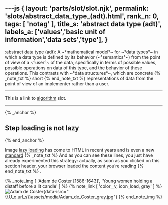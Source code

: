 ---js
{
  layout: 'parts/slot/slot.njk',
  permalink: 'slots/abstract_data_type_(adt).html',
  rank_n: 0,
  tags: [ 'notag' ],
  title_s: 'abstract data type (adt)',
  labels_a: ['values','basic unit of information','data sets','type'],
}
---
:abstract data type (adt):
A ~°mathematical model°~ for ~°data types°~ in which a data type is defined by its behavior (~°semantics°~) from the point of view of a ~°user°~ of the data, specifically in terms of possible values, possible operations on data of this type, and the behavior of these operations. This contrasts with ~°data structures°~, which are concrete
{% _note_txt %}
short
{% end_note_txt %}
representations of data from the point of view of an implementer rather than a user.

<hr>

This is a link to [algorithm] slot.

<hr>

{% _anchor %}
## Step loading is not lazy
{% end_anchor %}


Image [lazy loading](https://addyosmani.com/blog/lazy-loading/) has come to HTML in recent years and is even a new [standard](https://css-tricks.com/native-lazy-loading/)
{% _note_txt %}
And as you can see these lines, you just have already experimented this strategy:
actually, as soon as you clicked on this section header, your browser loaded the content you’re reading
{% end_note_txt %}
.

{% _note_img [ 'Adam de Coster [1586-1643]', 'Young women holding a distaff before a lit candle' ] %}
{% note_link [ 'color__v, icon_load, gray' ] %}
![Adam de Coster][1PX]{data-isrc="{{U_o.url_s}}assets/media/Adam_de_Coster_gray.jpg"}
{% end_note_img %}


[comment]: # (======== Links ========)

[algorithm]: {{U_o.url_s}}{{C_o.URL_S_s}}{{C_o.SLOTS_s}}/algorithm.html
[1PX]: {{F_o.img1px__s()}} "A young woman holding a distaff before a lit candle"
